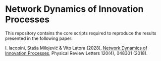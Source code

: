 # Network Dynamics of Innovation Processes

This repository contains the core scripts required to reproduce the results presented in the following paper:

I. Iacopini, Staša Milojević &  Vito Latora (2028), [Network Dynamics of Innovation Processes](https://journals.aps.org/prl/abstract/10.1103/PhysRevLett.120.048301), Physical Review Letters 120(4), 048301 (2018).
